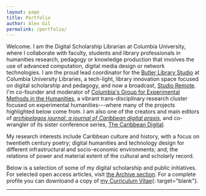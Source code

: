 ```yaml
---
layout: page
title: Portfolio
author: Alex Gil
permalink: /portfolio/
---
```


Welcome. I am the Digital Scholarship Librarian at Columbia University, where I collaborate with faculty, students and library professionals in humanities research, pedagogy or knowledge production that involves the use of advanced computation, digital media design or network technologies. I am the proud lead coordinator for the [Butler Library Studio](https://studio.cul.columbia.edu/) at Columbia University Libraries, a tech-light, library innovation space focused on digital scholarship and pedagogy, and now a broadcast, [Studio Remote](https://www.twitch.tv/culstudio). I'm co-founder and moderator of [Columbia's Group for Experimental Methods in the Humanities](http://xpmethod.plaintext.in/), a vibrant trans-disciplinary research cluster focused on experimental humanities---where many of the projects highlighted below come from. I am also one of the creators and main editors of *[archipelagos journal: a journal of Caribbean digital praxis](http://archipelagosjournal.org/)*, and co-wrangler of its sister conference series, [The Caribbean Digital](http://caribbeandigitalnyc.net/). 

My research interests include Caribbean culture and history, with a focus on twentieth century poetry; digital humanities and technology design for different infrastructural and socio-economic environments; and, the relations of power and material extent of the cultural and scholarly record. 

Below is a selection of some of my digital scholarship and public initiatives. For selected open access articles, visit [the Archive section]({{site.baseurl}}/archive/). For a complete profile you can downloand a copy of [my Curriculum Vitae]({{site.baseurl}}/docs/gil-cv.pdf){: target="blank"}. 

---

